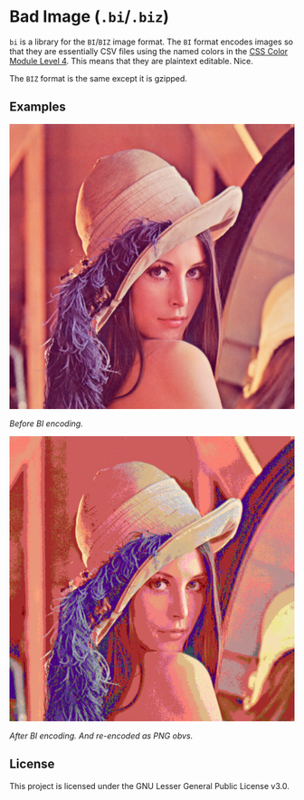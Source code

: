 # Bad Image (`.bi`/`.biz`)

`bi` is a library for the `BI`/`BIZ` image format.
The `BI` format encodes images so that they are essentially CSV files using the named colors in the [CSS Color Module Level 4](https://www.w3.org/TR/css-color-4/#named-colors).
This means that they are plaintext editable.
Nice.

The `BIZ` format is the same except it is gzipped.

## Examples

![Before BI encoding.](./misc/lenna1.png)

*Before BI encoding.*

![After BI encoding. And re-encoded as PNG obvs.](./misc/lenna2.png)

*After BI encoding. And re-encoded as PNG obvs.*

## License

This project is licensed under the GNU Lesser General Public License v3.0.